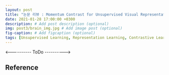 ```yaml
---
layout: post
title: "논문 리뷰 : Momentum Contrast for Unsupervised Visual Representation Learning"
date: 2021-01-28 17:00:00 +0300
description: # Add post description (optional)
img: post3/brain_img.jpg # Add image post (optional)
fig-caption: # Add figcaption (optional)
tags: [Unsupervised Learning, Representation Learning, Contrastive Learning, memory bank, momentum encoder]
---
```

<---------- ToDo ---------->


## Reference 
<!-- L1 Introduction -- CS294-158-SP20 Deep Unsupervised Learning -- UC Berkeley, Spring 2020
* <a href="https://www.youtube.com/watch?v=V9Roouqfu-M">유튜브 강의</a> 
* <a href="https://sites.google.com/view/berkeley-cs294-158-sp19/home?fbclid=IwAR3EYrnDoHv05sL6Exk77urKYJ3VOs85y1UggUvKbnCBDMygcUHXL0qD-28">강의자료</a>  

Title_img : <a href="https://quoracreative.com/article/machine-learning-marketing-Sales">https://quoracreative.com/article/machine-learning-marketing-Sales</a>   -->
 

  
  







